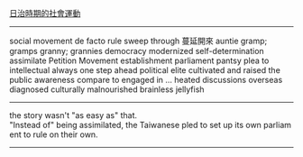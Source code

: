 [日治時期的社會運動](https://www.voicetube.com/videos/80853/37346773)

--------

social movement
de facto
rule
sweep through 蔓延開來
auntie
gramp; gramps
granny; grannies
democracy
modernized
self-determination
assimilate
Petition Movement
establishment
parliament
pantsy
plea to
intellectual
always one step ahead
political elite
cultivated and raised the public awareness
compare to
engaged in ...
heated discussions overseas
diagnosed
culturally malnourished brainless jellyfish


------

the story wasn't "as easy as" that.
"Instead of" being assimilated, the Taiwanese pled to set up its own parliament to rule on their own.

------


